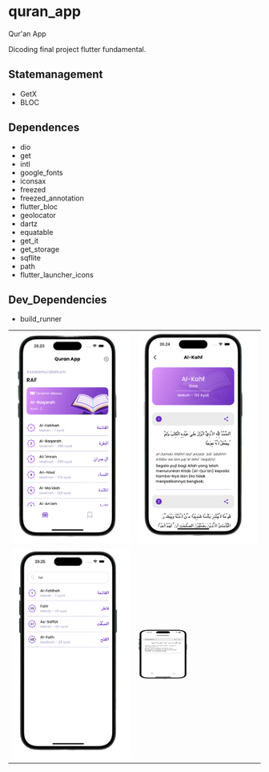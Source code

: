 # quran_app

Qur'an App

Dicoding final project flutter fundamental.

## Statemanagement

- GetX
- BLOC

## Dependences

- dio
- get
- intl
- google_fonts
- iconsax
- freezed
- freezed_annotation
- flutter_bloc
- geolocator
- dartz
- equatable
- get_it
- get_storage
- sqflite
- path
- flutter_launcher_icons

## Dev_Dependencies

- build_runner

<table>
    <tr>
        <td>
            <img src="/assets/images/home.png" width="300"/>
        </td>
        <td>
            <img src="/assets/images/detail.png" width="300"/>
        </td>
    </tr>
    <tr>
        <td>
            <img src="/assets/images/search.png" width="300"/>
        </td>
        <td>
            <img src="/assets/images/bookmark_page.png" style="width: 100px; height: 100px;"/>
        </td>
    </tr>
</table>
